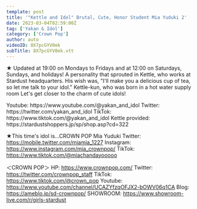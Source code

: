 ```yaml
---
template: post
title: '"Kettle and Idol" Brutal, Cute, Honor Student Mia Yuduki 2'
date: 2023-03-04T02:59:00Z
tag: ['Yakan & Idol']
category: ['Crown Pop']
author: auto 
videoID: 8X7pcGYV0ek
subTitle: 8X7pcGYV0ek.vtt
---
```

★ Updated at 19:00 on Mondays to Fridays and at 12:00 on Saturdays, Sundays, and holidays!
A personality that sprouted in Kettle, who works at Stardust headquarters.
His wish was, "I'll make you a delicious cup of tea, so let me talk to your idol."
Kettle-kun, who was born in a hot water supply room
Let's get closer to the charm of cute idols!

<Kettle and Idol>
Youtube: https://www.youtube.com/@yakan_and_idol
Twitter: https://twitter.com/yakan_and_idol
TikTok: https://www.tiktok.com/@yakan_and_idol
Kettle provided: https://stardustshoppers.jp/sp/shop.asp?cd=322

★This time's idol is...CROWN POP Mia Yuduki
<Snow Moon Heart Love>
Twitter: https://mobile.twitter.com/miamia_1227
Instagram: https://www.instagram.com/mia_crownpop/
TikTok: https://www.tiktok.com/@miachandayooooo

＜CROWN POP＞
HP: https://www.crownpop.com/
Twitter: https://twitter.com/crownpop_staff
TikTok: https://www.tiktok.com/@crown_pop
Youtube: https://www.youtube.com/channel/UCAZYfzqOFJX2-bOWV06q1CA
Blog: https://ameblo.jp/sd-crownpop/
SHOWROOM: https://www.showroom-live.com/r/girls-stardust